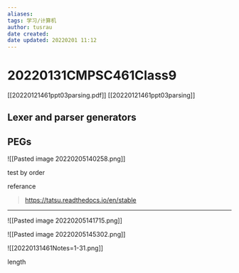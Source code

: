 ```yaml
---
aliases: 
tags: 学习/计算机
author: tusrau
date created: 
date updated: 20220201 11:12
---
```


# 20220131CMPSC461Class9
[[20220121461ppt03parsing.pdf]]
[[20220121461ppt03parsing]]



## Lexer and parser generators

## PEGs
![[Pasted image 20220205140258.png]]

test by order

referance
>https://tatsu.readthedocs.io/en/stable

---

![[Pasted image 20220205141715.png]]



![[Pasted image 20220205145302.png]]


![[20220131461Notes=1-31.png]]

length